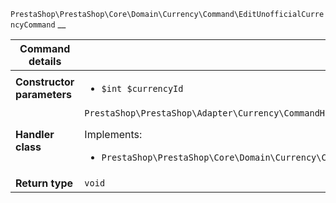 `PrestaShop\PrestaShop\Core\Domain\Currency\Command\EditUnofficialCurrencyCommand`
__

| Command details            |    |
| -------------------------- | -- |
| **Constructor parameters** | <ul> <li>`$int $currencyId`</li> </ul> |
| **Handler class**          | `PrestaShop\PrestaShop\Adapter\Currency\CommandHandler\EditUnofficialCurrencyHandler`  <p> Implements: </p> <ul>  <li>`PrestaShop\PrestaShop\Core\Domain\Currency\CommandHandler\EditUnofficialCurrencyHandlerInterface`</li>  |
| **Return type** |  `void`  |
